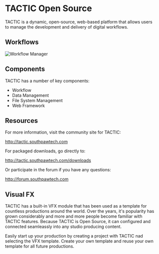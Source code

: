 # TACTIC Open Source


TACTIC is a dynamic, open-source, web-based platform that allows users to manage the development and delivery of digital workflows.


## Workflows

![Workflow Manager]("https://southpawtech.com/wp-content/uploads/2019/11/workflow_screen-1024x489.png")


## Components

TACTIC has a number of key components:

* Workflow
* Data Management
* File System Management
* Web Framework



## Resources

For more information, visit the community site for TACTIC:

http://tactic.southpawtech.com

For packaged downloads, go directly to:

http://tactic.southpawtech.com/downloads

Or participate in the forum if you have any questions:

http://forum.southpawtech.com


## Visual FX

TACTIC has a built-in VFX module that has been used as a template for countless productions around the world.  Over the years, it's popularity has grown considerably and more and more people become familiar with TACTIC features.  Because TACTIC is Open Source, it can configured and connected seamleassly into any studio producing content.

Easily start up your production by creating a project with TACTIC nad selecting the VFX template.  Create your own template and reuse your own template for all future productions.

